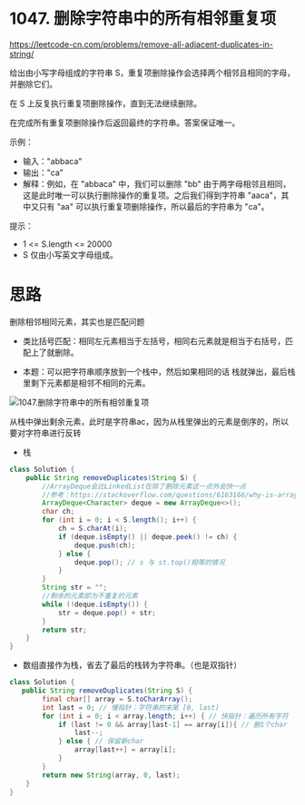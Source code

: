 # 1047. 删除字符串中的所有相邻重复项

 https://leetcode-cn.com/problems/remove-all-adjacent-duplicates-in-string/ 

给出由小写字母组成的字符串 S，重复项删除操作会选择两个相邻且相同的字母，并删除它们。

在 S 上反复执行重复项删除操作，直到无法继续删除。

在完成所有重复项删除操作后返回最终的字符串。答案保证唯一。


示例：
* 输入："abbaca"
* 输出："ca"
* 解释：例如，在 "abbaca" 中，我们可以删除 "bb" 由于两字母相邻且相同，这是此时唯一可以执行删除操作的重复项。之后我们得到字符串 "aaca"，其中又只有 "aa" 可以执行重复项删除操作，所以最后的字符串为 "ca"。


提示：
* 1 <= S.length <= 20000
* S 仅由小写英文字母组成。

# 思路

删除相邻相同元素，其实也是匹配问题

+ 类比括号匹配：相同左元素相当于左括号，相同右元素就是相当于右括号，匹配上了就删除。

+ 本题：可以把字符串顺序放到一个栈中，然后如果相同的话 栈就弹出，最后栈里剩下元素都是相邻不相同的元素。

![1047.删除字符串中的所有相邻重复项](https://code-thinking.cdn.bcebos.com/gifs/1047.删除字符串中的所有相邻重复项.gif)

从栈中弹出剩余元素，此时是字符串ac，因为从栈里弹出的元素是倒序的，所以要对字符串进行反转

+ 栈 

```Java
class Solution {
    public String removeDuplicates(String S) {
        //ArrayDeque会比LinkedList在除了删除元素这一点外会快一点
        //参考：https://stackoverflow.com/questions/6163166/why-is-arraydeque-better-than-linkedlist
        ArrayDeque<Character> deque = new ArrayDeque<>();
        char ch;
        for (int i = 0; i < S.length(); i++) {
            ch = S.charAt(i);
            if (deque.isEmpty() || deque.peek() != ch) {
                deque.push(ch);
            } else {
                deque.pop(); // s 与 st.top()相等的情况
            }
        }
        String str = "";
        //剩余的元素即为不重复的元素
        while (!deque.isEmpty()) {
            str = deque.pop() + str;
        }
        return str;
    }
}
```
+ 数组直接作为栈，省去了最后的栈转为字符串。（也是双指针）

```java
class Solution {
   public String removeDuplicates(String S) { 
        final char[] array = S.toCharArray();
        int last = 0; // 慢指针：字符串的末尾 [0, last)
        for (int i = 0; i < array.length; i++) { // 快指针：遍历所有字符
            if (last != 0 && array[last-1] == array[i]){ // 删1个char
                last--;    
            } else { // 保留新char
                array[last++] = array[i];
            }
        }
        return new String(array, 0, last);
    }
}
```

 

